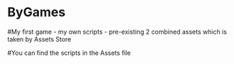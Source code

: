 # ByGames
#My first game - my own scripts - pre-existing 2 combined assets which is taken by Assets Store

#You can find the scripts in the Assets file
